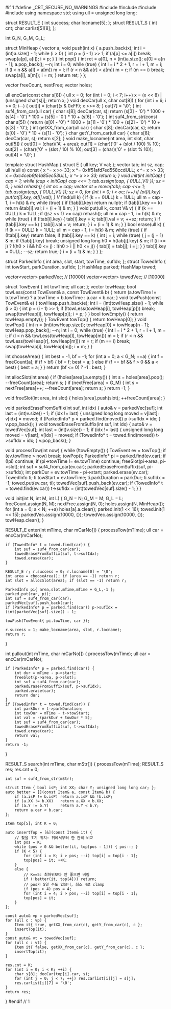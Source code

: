 #if 1
#define _CRT_SECURE_NO_WARNINGS
#include <cstdio>
#include <cstring>
#include <vector>
#include <algorithm>
using namespace std;
using ull = unsigned long long;

struct RESULT_E { int success; char locname[5]; };
struct RESULT_S { int cnt; char carlist[5][8]; };

int G_N, G_M, G_L;

struct MinHeap {
    vector<int> a;
    void push(int x) {
        a.push_back(x);
        int i = (int)a.size() - 1;
        while (i > 0) {
            int p = (i - 1) >> 1; if (a[p] <= a[i]) break;
            swap(a[p], a[i]); i = p;
        }
    }
    int pop() {
        int ret = a[0], n = (int)a.size();
        a[0] = a[n - 1]; a.pop_back(); --n;
        int i = 0;
        while (true) {
            int l = i * 2 + 1, r = l + 1, m = i;
            if (l < n && a[l] < a[m]) m = l;
            if (r < n && a[r] < a[m]) m = r;
            if (m == i) break;
            swap(a[i], a[m]); i = m;
        }
        return ret;
    }
};

vector<int> freeCount, nextFree;
vector<MinHeap> holes;

ull encCar(const char s[8]) {
    ull x = 0;
    for (int i = 0; i < 7; i++)
        x = (x << 8) | (unsigned char)s[i];
    return x;
}
void decCar(ull x, char out[8]) {
    for (int i = 6; i >= 0; i--) {
        out[i] = (char)(x & 0xFF);
        x >>= 8;
    }
    out[7] = '\0';
}
int suf4_from_car(ull car) {
    char s[8]; decCar(car, s);
    return (s[3] - '0') * 1000 + (s[4] - '0') * 100 + (s[5] - '0') * 10 + (s[6] - '0');
}
int suf4_from_str(const char s[5]) {
    return (s[0] - '0') * 1000 + (s[1] - '0') * 100 + (s[2] - '0') * 10 + (s[3] - '0');
}
int getXX_from_car(ull car) {
    char s[8]; decCar(car, s);
    return (s[0] - '0') * 10 + (s[1] - '0');
}
char getY_from_car(ull car) {
    char s[8]; decCar(car, s);
    return s[2];
}
void make_locname(int area, int slot, char out[5]) {
    out[0] = (char)('A' + area);
    out[1] = (char)('0' + (slot / 100) % 10);
    out[2] = (char)('0' + (slot / 10) % 10);
    out[3] = (char)('0' + (slot % 10));
    out[4] = '\0';
}

template<typename V>
struct HashMap {
    struct E { ull key; V val; };
    vector<E> tab; int sz, cap;
    ull h(ull x) const {
        x ^= x >> 33; x *= 0xff51afd7ed558ccdULL; x ^= x >> 33; x *= 0xc4ceb9fe1a85ec53ULL; x ^= x >> 33; return x;
    }
    void init(int initCap) { cap = 1; while (cap < initCap) cap <<= 1; tab.assign(cap, { 0ULL,V() }); sz = 0; }
    void rehash() {
        int oc = cap; vector<E> ot = move(tab); cap <<= 1; tab.assign(cap, { 0ULL,V() }); sz = 0;
        for (int i = 0; i < oc; i++) if (ot[i].key) put(ot[i].key, ot[i].val);
    }
    V* find(ull k) {
        if (k == 0ULL) k = 1ULL; ull m = cap - 1, i = h(k) & m;
        while (true) { 
            if (!tab[i].key) return nullptr;
            if (tab[i].key == k) return &tab[i].val; i = (i + 1) & m;
        }
    }
    void put(ull k, const V& v) {
        if (k == 0ULL) k = 1ULL; 
        if ((sz << 1) >= cap) rehash();
        ull m = cap - 1, i = h(k) & m;
        while (true) {
            if (!tab[i].key) { tab[i].key = k; tab[i].val = v; ++sz; return; }
            if (tab[i].key == k) { tab[i].val = v; return; }
            i = (i + 1) & m;
        }
    }
    bool erase(ull k) {
        if (k == 0ULL) k = 1ULL;
        ull m = cap - 1, i = h(k) & m;
        while (true) {
            if (!tab[i].key) return false;
            if (tab[i].key == k) {
                int j = i;
                while (true) {
                    j = (j + 1) & m; if (!tab[j].key) break;
                    unsigned long long h0 = h(tab[j].key) & m;
                    if ((i <= j) ? !(h0 > i && h0 <= j) : !(h0 > i || h0 <= j)) { tab[i] = tab[j]; i = j; }
                }
                tab[i].key = 0ULL; --sz; return true;
            }
            i = (i + 1) & m;
        }
    }
};

struct ParkedInfo { int area, slot, start, towTime, sufIdx; };
struct TowedInfo { int towStart, parkDuration, sufIdx; };
HashMap<ParkedInfo> parked;
HashMap<TowedInfo>  towed;

vector<vector<ull>> parkedVec; // [10000]
vector<vector<ull>> towedVec;  // [10000]

struct TowEvent { int towTime; ull car; };
vector<TowEvent> towHeap;
bool towLess(const TowEvent& a, const TowEvent& b) { return (a.towTime != b.towTime) ? a.towTime < b.towTime : a.car < b.car; }
void towPush(const TowEvent& e) {
    towHeap.push_back(e); 
    int i = (int)towHeap.size() - 1;
    while (i > 0) { int p = (i - 1) >> 1; 
    if (!towLess(towHeap[i], towHeap[p])) break; swap(towHeap[i], towHeap[p]); i = p; }
}
bool towEmpty() { return towHeap.empty(); }
TowEvent towTop() { return towHeap[0]; }
void towPop() {
    int n = (int)towHeap.size(); towHeap[0] = towHeap[n - 1]; towHeap.pop_back(); --n; int i = 0;
    while (true) {
        int l = i * 2 + 1, r = l + 1, m = i;
        if (l < n && towLess(towHeap[l], towHeap[m])) m = l;
        if (r < n && towLess(towHeap[r], towHeap[m])) m = r;
        if (m == i) break; 
        swap(towHeap[i], towHeap[m]); i = m; 
    }
}

int chooseArea() {
    int best = -1, bf = -1;
    for (int a = 0; a < G_N; ++a) {
        int f = freeCount[a];
        if (f > bf) { bf = f; best = a; }
        else if (f == bf && f > 0 && a < best) { best = a; }
    }
    return (bf <= 0) ? -1 : best;
}

int allocSlot(int area) {
    if (!holes[area].a.empty()) { int s = holes[area].pop(); --freeCount[area]; return s; }
    if (nextFree[area] < G_M) { int s = nextFree[area]++; --freeCount[area]; return s; }
    return -1;
}

void freeSlot(int area, int slot) { holes[area].push(slot); ++freeCount[area]; }

void parkedEraseFromSuffix(int suf, int idx) {
    auto& v = parkedVec[suf]; int last = (int)v.size() - 1;
    if (idx != last) { unsigned long long moved = v[last]; v[idx] = moved; if (ParkedInfo* p = parked.find(moved)) p->sufIdx = idx; }
    v.pop_back();
}
void towedEraseFromSuffix(int suf, int idx) {
    auto& v = towedVec[suf]; int last = (int)v.size() - 1;
    if (idx != last) { unsigned long long moved = v[last]; v[idx] = moved; if (TowedInfo* t = towed.find(moved)) t->sufIdx = idx; }
    v.pop_back();
}

void processTow(int now) {
    while (!towEmpty()) {
        TowEvent ev = towTop(); if (ev.towTime > now) break; towPop();
        ParkedInfo* pi = parked.find(ev.car); if (!pi) continue;
        if (pi->towTime != ev.towTime) continue;
        freeSlot(pi->area, pi->slot);
        int suf = suf4_from_car(ev.car);
        parkedEraseFromSuffix(suf, pi->sufIdx);
        int parkDur = ev.towTime - pi->start;
        parked.erase(ev.car);
        TowedInfo ti; ti.towStart = ev.towTime; ti.parkDuration = parkDur; ti.sufIdx = -1;
        towed.put(ev.car, ti);
        towedVec[suf].push_back(ev.car);
        if (TowedInfo* t = towed.find(ev.car)) t->sufIdx = (int)towedVec[suf].size() - 1;
    }
}

void init(int N, int M, int L) {
    G_N = N; G_M = M; G_L = L;
    freeCount.assign(N, M);
    nextFree.assign(N, 0);
    holes.assign(N, MinHeap()); for (int a = 0; a < N; ++a) holes[a].a.clear();
    parked.init(1 << 16); towed.init(1 << 15);
    parkedVec.assign(10000, {}); towedVec.assign(10000, {});
    towHeap.clear();
}

RESULT_E enter(int mTime, char mCarNo[]) {
    processTow(mTime);
    ull car = encCar(mCarNo);

    if (TowedInfo* t = towed.find(car)) {
        int suf = suf4_from_car(car);
        towedEraseFromSuffix(suf, t->sufIdx);
        towed.erase(car);
    }

    RESULT_E r; r.success = 0; r.locname[0] = '\0';
    int area = chooseArea(); if (area == -1) return r;
    int slot = allocSlot(area); if (slot == -1) return r;

    ParkedInfo pi{ area,slot,mTime,mTime + G_L,-1 };
    parked.put(car, pi);
    int suf = suf4_from_car(car);
    parkedVec[suf].push_back(car);
    if (ParkedInfo* p = parked.find(car)) p->sufIdx = (int)parkedVec[suf].size() - 1;

    towPush(TowEvent{ pi.towTime, car });

    r.success = 1; make_locname(area, slot, r.locname);
    return r;
}

int pullout(int mTime, char mCarNo[]) {
    processTow(mTime);
    ull car = encCar(mCarNo);

    if (ParkedInfo* p = parked.find(car)) {
        int dur = mTime - p->start;
        freeSlot(p->area, p->slot);
        int suf = suf4_from_car(car);
        parkedEraseFromSuffix(suf, p->sufIdx);
        parked.erase(car);
        return dur;
    }
    if (TowedInfo* t = towed.find(car)) {
        int parkDur = t->parkDuration;
        int towDur = mTime - t->towStart;
        int val = -(parkDur + towDur * 5);
        int suf = suf4_from_car(car);
        towedEraseFromSuffix(suf, t->sufIdx);
        towed.erase(car);
        return val;
    }
    return -1;
}

RESULT_S search(int mTime, char mStr[]) {
    processTow(mTime);
    RESULT_S res; res.cnt = 0;

    int suf = suf4_from_str(mStr);

    struct Item { bool isP; int XX; char Y; unsigned long long car; };
    auto better = [](const Item& a, const Item& b) {
        if (a.isP != b.isP) return a.isP && !b.isP;
        if (a.XX != b.XX)   return a.XX < b.XX;
        if (a.Y != b.Y)     return a.Y < b.Y;
        return a.car < b.car;
    };

    Item top[5]; int K = 0;

    auto insertTop = [&](const Item& it) {
        // 찾을 초기 위치: 뒤에서부터 한 칸씩 비교
        int pos = K;
        while (pos > 0 && better(it, top[pos - 1])) { pos--; }
        if (K < 5) {
            for (int i = K; i > pos; --i) top[i] = top[i - 1];
            top[pos] = it; ++K;
        }
        else {
            // K==5: 최하위보다 안 좋으면 버림
            if (!better(it, top[4])) return;
            // pos가 5일 수도 있으니, 최소 4로 clamp
            if (pos > 4) pos = 4;
            for (int i = 4; i > pos; --i) top[i] = top[i - 1];
            top[pos] = it;
        }
    };

    const auto& vp = parkedVec[suf];
    for (ull c : vp) {
        Item it{ true, getXX_from_car(c), getY_from_car(c), c };
        insertTop(it);
    }
    const auto& vt = towedVec[suf];
    for (ull c : vt) {
        Item it{ false, getXX_from_car(c), getY_from_car(c), c };
        insertTop(it);
    }

    res.cnt = K;
    for (int i = 0; i < K; ++i) {
        char s[8]; decCar(top[i].car, s);
        for (int j = 0; j < 7; ++j) res.carlist[i][j] = s[j];
        res.carlist[i][7] = '\0';
    }
    return res;
}
#endif // 1
